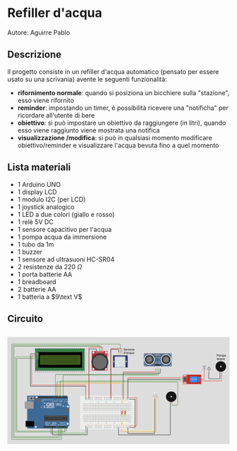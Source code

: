 # Refiller d'acqua

Autore: Aguirre Pablo

## Descrizione
Il progetto consiste in un refiller d'acqua automatico (pensato per essere usato su una scrivania) avente le seguenti funzionalità:
- __rifornimento normale__: quando si posiziona un bicchiere sulla "stazione", esso viene rifornito 
- __reminder__: impostando un timer, è possibilità ricevere una "notificha" per ricordare all'utente di bere
- __obiettivo__: si può impostare un obiettivo da raggiungere (in litri), quando esso viene raggiunto viene mostrata una notifica
- __visualizzazione /modifica__: si può in qualsiasi momento modificare obiettivo/reminder e visualizzare l'acqua bevuta fino a quel momento

## Lista materiali
- 1 Arduino UNO
- 1 display LCD
- 1 modulo I2C (per LCD)
- 1 joystick analogico
- 1 LED a due colori (giallo e rosso)
- 1 relè 5V DC
- 1 sensore capacitivo per l'acqua
- 1 pompa acqua da immersione
- 1 tubo da 1m
- 1 buzzer
- 1 sensore ad ultrasuoni HC-SR04
- 2 resistenze da 220 $\Omega$
- 1 porta batterie AA
- 1 breadboard
- 2 batterie AA
- 1 batteria a $9\text V$

  
## Circuito
![](../circuito.jpg)
--